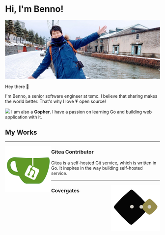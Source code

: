 # Hi, I'm Benno!
![thumbnail](https://raw.githubusercontent.com/blueworrybear/blueworrybear/master/images/thumbnail.jpg)

Hey there :wave:

I'm Benno, a senior software engineer at tsmc.
I believe that sharing makes the world better.
That's why I love :heartpulse: open source!

<img height="30" src="https://upload.wikimedia.org/wikipedia/commons/thumb/2/2d/Go_gopher_favicon.svg/800px-Go_gopher_favicon.svg.png"> I am also a **Gopher**. I have a passion on learning Go and building web application with it.

## My Works

---
<p>
  <img height="150" align='left' src="https://github.com/blueworrybear/blueworrybear/blob/master/images/gitea.png?raw=true">
</p>

### Gitea Contributor

Gitea is a self-hosted Git service, which is written in Go. It inspires in the way building self-hosted service.

---

<p>
  <img height="150" align='right' src="https://github.com/blueworrybear/blueworrybear/blob/master/images/covergates.png?raw=true">
</p>

### Covergates


<!--
**blueworrybear/blueworrybear** is a ✨ _special_ ✨ repository because its `README.md` (this file) appears on your GitHub profile.

Here are some ideas to get you started:

- 🔭 I’m currently working on ...
- 🌱 I’m currently learning ...
- 👯 I’m looking to collaborate on ...
- 🤔 I’m looking for help with ...
- 💬 Ask me about ...
- 📫 How to reach me: ...
- 😄 Pronouns: ...
- ⚡ Fun fact: ...
-->
